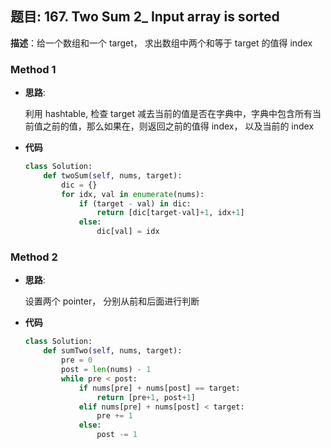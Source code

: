 ## 题目:  167. Two Sum 2_ Input array is sorted

**描述**：给一个数组和一个 target， 求出数组中两个和等于 target 的值得 index

### Method 1

- **思路**: 

  利用 hashtable, 检查 target 减去当前的值是否在字典中，字典中包含所有当前值之前的值，那么如果在，则返回之前的值得 index， 以及当前的 index

- **代码**

  ```python
  class Solution:
      def twoSum(self, nums, target):
          dic = {}
          for idx, val in enumerate(nums):
              if (target - val) in dic:
                  return [dic[target-val]+1, idx+1]
              else:
                  dic[val] = idx
  ```

  

### Method 2

- **思路**: 

  设置两个 pointer， 分别从前和后面进行判断

- **代码**

  ```python 
  class Solution:
      def sumTwo(self, nums, target):
          pre = 0
          post = len(nums) - 1
          while pre < post:
              if nums[pre] + nums[post] == target:
                  return [pre+1, post+1]
              elif nums[pre] + nums[post] < target:
                  pre += 1
              else:
                  post -= 1        
  ```

  
